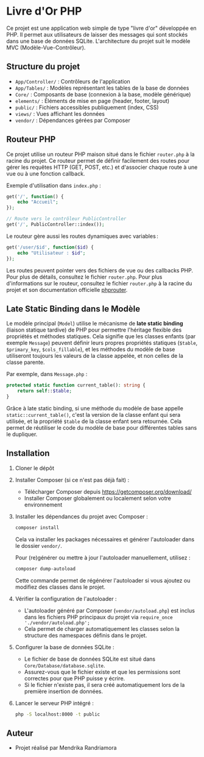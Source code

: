 # Livre d'Or PHP

Ce projet est une application web simple de type "livre d'or" développée en PHP. Il permet aux utilisateurs de laisser des messages qui sont stockés dans une base de données SQLite. L'architecture du projet suit le modèle MVC (Modèle-Vue-Contrôleur).

## Structure du projet
- `App/Controller/` : Contrôleurs de l'application
- `App/Tables/` : Modèles représentant les tables de la base de données
- `Core/` : Composants de base (connexion à la base, modèle générique)
- `elements/` : Éléments de mise en page (header, footer, layout)
- `public/` : Fichiers accessibles publiquement (index, CSS)
- `views/` : Vues affichant les données
- `vendor/` : Dépendances gérées par Composer

## Routeur PHP

Ce projet utilise un routeur PHP maison situé dans le fichier `router.php` à la racine du projet. Ce routeur permet de définir facilement des routes pour gérer les requêtes HTTP (GET, POST, etc.) et d'associer chaque route à une vue ou à une fonction callback.

Exemple d'utilisation dans `index.php` :
```php
get('/', function() {
    echo "Accueil";
});

// Route vers le contrôleur PublicController
get('/', PublicController::index());
```
Le routeur gère aussi les routes dynamiques avec variables :
```php
get('/user/$id', function($id) {
    echo "Utilisateur : $id";
});
```
Les routes peuvent pointer vers des fichiers de vue ou des callbacks PHP. Pour plus de détails, consultez le fichier `router.php`.
Pour plus d'informations sur le routeur, consultez le fichier `router.php` à la racine du projet et son documentation officielle [phprouter](https://phprouter.com/).


## Late Static Binding dans le Modèle

Le modèle principal (`Model`) utilise le mécanisme de **late static binding** (liaison statique tardive) de PHP pour permettre l'héritage flexible des propriétés et méthodes statiques. Cela signifie que les classes enfants (par exemple `Message`) peuvent définir leurs propres propriétés statiques (`$table`, `$primary_key`, `$cols_fillable`), et les méthodes du modèle de base utiliseront toujours les valeurs de la classe appelée, et non celles de la classe parente.

Par exemple, dans `Message.php` :
```php
protected static function current_table(): string {
    return self::$table;
}
```
Grâce à late static binding, si une méthode du modèle de base appelle `static::current_table()`, c'est la version de la classe enfant qui sera utilisée, et la propriété `$table` de la classe enfant sera retournée. Cela permet de réutiliser le code du modèle de base pour différentes tables sans le dupliquer.

## Installation
1. Cloner le dépôt
2. Installer Composer (si ce n'est pas déjà fait) :
   - Télécharger Composer depuis https://getcomposer.org/download/
   - Installer Composer globalement ou localement selon votre environnement
3. Installer les dépendances du projet avec Composer :
   ```sh
   composer install
   ```
   Cela va installer les packages nécessaires et générer l'autoloader dans le dossier `vendor/`.
    
    Pour (re)générer ou mettre à jour l'autoloader manuellement, utilisez :
    ```sh
    composer dump-autoload
    ```
    Cette commande permet de régénérer l'autoloader si vous ajoutez ou modifiez des classes dans le projet.
4. Vérifier la configuration de l'autoloader :
   - L'autoloader généré par Composer (`vendor/autoload.php`) est inclus dans les fichiers PHP principaux du projet via `require_once './vendor/autoload.php';`
   - Cela permet de charger automatiquement les classes selon la structure des namespaces définis dans le projet.
5. Configurer la base de données SQLite :
   - Le fichier de base de données SQLite est situé dans `Core/Database/database.sqlite`.
   - Assurez-vous que le fichier existe et que les permissions sont correctes pour que PHP puisse y écrire.
   - Si le fichier n'existe pas, il sera créé automatiquement lors de la première insertion de données.
6. Lancer le serveur PHP intégré :
   ```sh
   php -S localhost:8000 -t public
   ```

## Auteur
- Projet réalisé par Mendrika Randriamora
